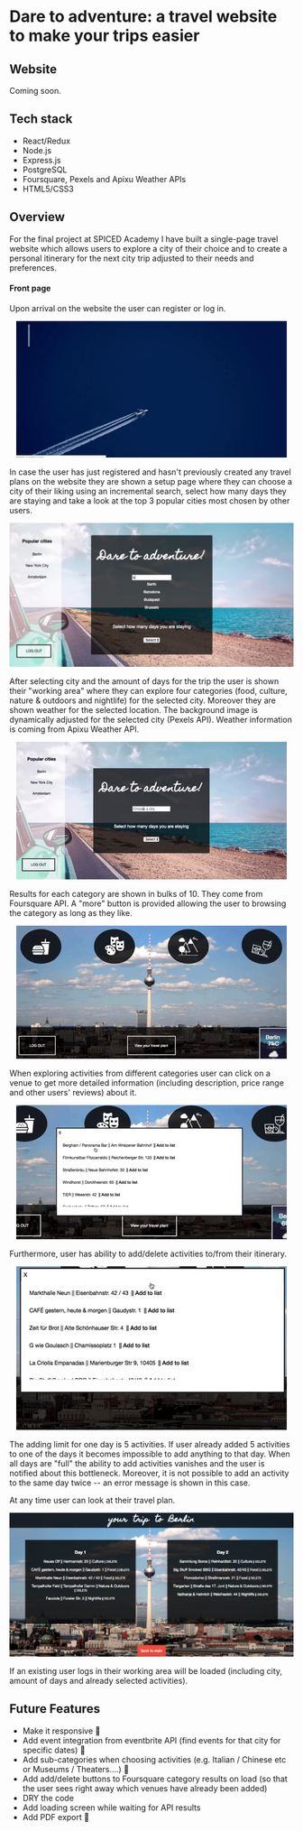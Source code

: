 # Dare to adventure: a travel website to make your trips easier


Website
--------
Coming soon.

Tech stack
-------- 
- React/Redux
- Node.js
- Express.js
- PostgreSQL
- Foursquare, Pexels and Apixu Weather APIs
- HTML5/CSS3

Overview
--------
For the final project at SPICED Academy I have built a single-page travel website which allows users to explore a city of their choice and to create a personal itinerary for the next city trip adjusted to their needs and preferences. 

#### Front page
Upon arrival on the website the user can register or log in. 
<p align="center">
  <img src="showcase1.gif"/>
</p>

In case the user has just registered and hasn't previously created any travel plans on the website they are shown a setup page where they can choose a city of their liking using an incremental search, select how many days they are staying and take a look at the top 3 popular cities most chosen by other users.
<p align="center">
  <img src="showcase2.png"/>
</p>

After selecting city and the amount of days for the trip the user is shown their "working area" where they can explore four categories (food, culture, nature & outdoors and nightlife) for the selected city. Moreover they are shown weather for the selected location. The background image is dynamically adjusted for the selected city (Pexels API). Weather information is coming from Apixu Weather API.

<p align="center">
  <img src="showcase3.gif"/>
</p>

Results for each category are shown in bulks of 10. They come from Foursquare API. A "more" button is provided allowing the user to browsing the category as long as they like.
<p align="center">
  <img src="showcase7.gif"/>
</p>


When exploring activities from different categories user can click on a venue to get more detailed information (including description, price range and other users' reviews) about it.

<p align="center">
  <img src="showcase4.gif"/>
</p>

Furthermore, user has ability to add/delete activities to/from their itinerary.
<p align="center">
  <img src="showcase5.gif"/>
</p>

The adding limit for one day is 5 activities. If user already added 5 activities to one of the days it becomes impossible to add anything to that day. When all days are "full" the ability to add activities vanishes and the user is notified about this bottleneck. Moreover, it is not possible to add an activity to the same day twice -- an error message is shown in this case.

At any time user can look at their travel plan.
<p align="center">
  <img src="showcase6.png"/>
</p>

If an existing user logs in their working area will be loaded (including city, amount of days and already selected activities).

Future Features
--------
-  Make it responsive 📱 
- Add event integration from eventbrite API (find events for that city for specific dates) 📅
- Add sub-categories when choosing activities (e.g. Italian / Chinese etc or Museums / Theaters....) 📓
- Add add/delete buttons to Foursquare category results on load (so that the user sees right away which venues have already been added)
- DRY the code
- Add loading screen while waiting for API results
- Add PDF export 📖


